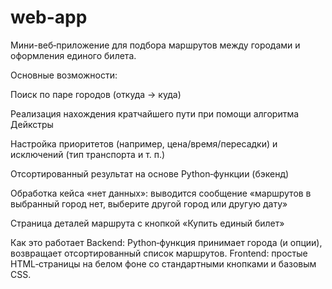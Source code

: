 # web-app
Мини-веб‑приложение для подбора маршрутов между городами и оформления единого билета.

Основные возможности:

Поиск по паре городов (откуда -> куда)

Реализация нахождения кратчайшего пути при помощи алгоритма Дейкстры

Настройка приоритетов (например, цена/время/пересадки) и исключений (тип транспорта и т. п.)

Отсортированный результат на основе Python‑функции (бэкенд)

Обработка кейса «нет данных»: выводится сообщение «маршрутов в выбранный город нет, выберите другой город или другую дату»

Страница деталей маршрута с кнопкой «Купить единый билет»



Как это работает
Backend: Python‑функция принимает города (и опции), возвращает отсортированный список маршрутов.
Frontend: простые HTML‑страницы на белом фоне со стандартными кнопками и базовым CSS.
